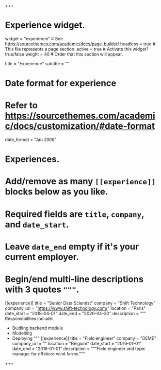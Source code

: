 +++
# Experience widget.
widget = "experience"  # See https://sourcethemes.com/academic/docs/page-builder/
headless = true  # This file represents a page section.
active = true  # Activate this widget? true/false
weight = 40  # Order that this section will appear.

title = "Experience"
subtitle = ""

# Date format for experience
#   Refer to https://sourcethemes.com/academic/docs/customization/#date-format
date_format = "Jan 2006"

# Experiences.
#   Add/remove as many `[[experience]]` blocks below as you like.
#   Required fields are `title`, `company`, and `date_start`.
#   Leave `date_end` empty if it's your current employer.
#   Begin/end multi-line descriptions with 3 quotes `"""`.
[[experience]]
  title = "Senior Data Scientist"
  company = "Shift Technology"
  company_url = "https://www.shift-technology.com/"
  location = "Paris"
  date_start = "2018-04-01"
  date_end = "2020-04-30"
  description = """
  Responsibilities include:
  
  * Buidling backend module
  * Modelling
  * Deploying
  """
[[experience]]
  title = "Field engineer"
  company = "DEME"
  company_url = ""
  location = "Belgium"
  date_start = "2016-01-01"
  date_end = "2018-01-01"
  description = """Field engineer and topic manager for offshore wind farms."""

+++
